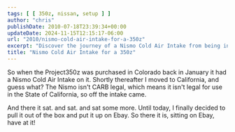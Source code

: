 ```yaml
---
tags: [ [ 350z, nissan, setup ] ]
author: "chris"
publishDate: 2010-07-18T23:39:34+00:00
updateDate: 2024-11-15T12:15:17-06:00
url: "2010/nismo-cold-air-intake-for-a-350z"
excerpt: "Discover the journey of a Nismo Cold Air Intake from being installed on Project350z, to removal, and finally its sale on eBay."
title: "Nismo Cold Air Intake for a 350z"
---
```


So when the Project350z was purchased in Colorado back in January it had a Nismo Cold Air Intake on it. Shortly thereafter I moved to California, and guess what? The Nismo isn't CARB legal, which means it isn't legal for use in the State of California, so off the intake came.

And there it sat. and sat. and sat some more. Until today, I finally decided to pull it out of the box and put it up on Ebay. So there it is, sitting on Ebay, have at it!
